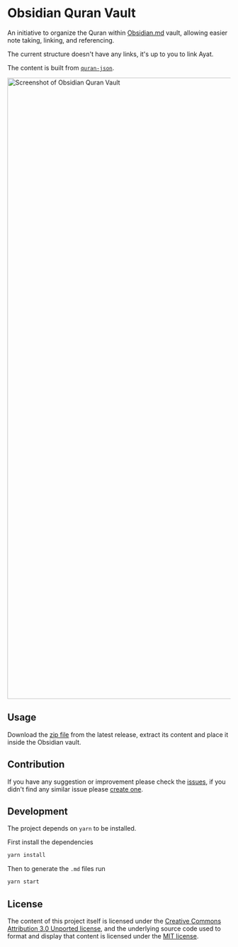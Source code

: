 # Obsidian Quran Vault

An initiative to organize the Quran within [Obsidian.md](https://obsidian.md) vault, allowing easier note taking, linking, and referencing.

The current structure doesn't have any links, it's up to you to link Ayat.

The content is built from [`quran-json`](https://github.com/risan/quran-json).

<img width="1400" alt="Screenshot of Obsidian Quran Vault" src="https://user-images.githubusercontent.com/351256/145760892-086ec177-26a1-4d7e-9aad-d711e8aa17ad.png">

## Usage

Download the [zip file](https://github.com/AmmarCodes/obsidian-quran-vault/releases/) from the latest release, extract its content and place it inside the Obsidian vault.

## Contribution

If you have any suggestion or improvement please check the [issues](/issues), if you didn't find any similar issue please [create one](https://github.com/AmmarCodes/obsidian-quran-vault/issues/new/choose).

## Development

The project depends on `yarn` to be installed.

First install the dependencies

```bash
yarn install
```

Then to generate the `.md` files run

```bash
yarn start
```

## License

The content of this project itself is licensed under the [Creative Commons Attribution 3.0 Unported license](https://creativecommons.org/licenses/by/3.0/), and the underlying source code used to format and display that content is licensed under the [MIT license](LICENSE.md).
